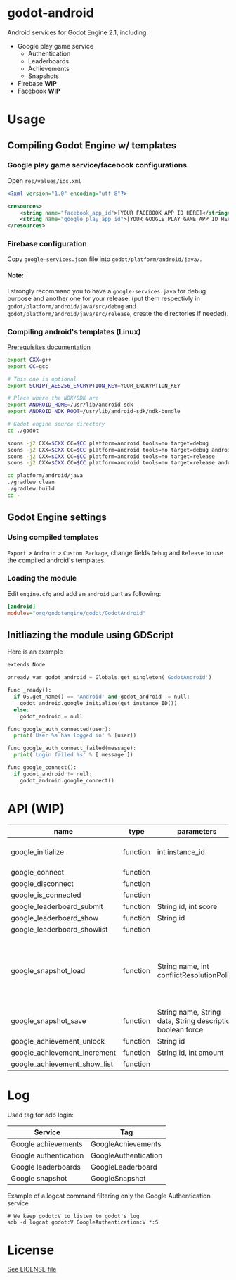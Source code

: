 # godot-android

Android services for Godot Engine 2.1, including:

* Google play game service
   * Authentication
   * Leaderboards
   * Achievements
   * Snapshots
* Firebase **WIP**
* Facebook **WIP**


# Usage

## Compiling Godot Engine w/ templates

### Google play game service/facebook configurations

Open `res/values/ids.xml`

```xml
<?xml version="1.0" encoding="utf-8"?>

<resources>
	<string name="facebook_app_id">[YOUR FACEBOOK APP ID HERE]</string>
	<string name="google_play_app_id">[YOUR GOOGLE PLAY GAME APP ID HERE]</string>
</resources>
```

### Firebase configuration

Copy `google-services.json` file into `godot/platform/android/java/`.

#### Note:

I strongly recommand you to have a `google-services.java` for debug purpose and another one for your release. (put them respectivly in `godot/platform/android/java/src/debug` and `godot/platform/android/java/src/release`, create the directories if needed).

### Compiling android's templates (Linux)

[Prerequisites documentation](http://docs.godotengine.org/en/2.1/development/compiling/compiling_for_android.html)

```sh
export CXX=g++
export CC=gcc

# This one is optional
export SCRIPT_AES256_ENCRYPTION_KEY=YOUR_ENCRYPTION_KEY

# Place where the NDK/SDK are
export ANDROID_HOME=/usr/lib/android-sdk
export ANDROID_NDK_ROOT=/usr/lib/android-sdk/ndk-bundle

# Godot engine source directory
cd ./godot

scons -j2 CXX=$CXX CC=$CC platform=android tools=no target=debug
scons -j2 CXX=$CXX CC=$CC platform=android tools=no target=debug android_arch=x86
scons -j2 CXX=$CXX CC=$CC platform=android tools=no target=release
scons -j2 CXX=$CXX CC=$CC platform=android tools=no target=release android_arch=x86

cd platform/android/java
./gradlew clean
./gradlew build
cd -
```

## Godot Engine settings

### Using compiled templates

`Export` > `Android` > `Custom Package`, change fields `Debug` and `Release` to use the compiled android's templates.

### Loading the module

Edit `engine.cfg` and add an `android` part as following:

```ini
[android]
modules="org/godotengine/godot/GodotAndroid"
```

## Initliazing the module using GDScript

Here is an example

```python
extends Node

onready var godot_android = Globals.get_singleton('GodotAndroid')

func _ready():
  if OS.get_name() == 'Android' and godot_android != null:
    godot_android.google_initialize(get_instance_ID())
  else:
    godot_android = null

func google_auth_connected(user):
  print('User %s has logged in' % [user])

func google_auth_connect_failed(message):
  print('Login failed %s' % [ message ])

func google_connect():
  if godot_android != null:
    godot_android.google_connect()
```

# API (WIP)

|name|type|parameters|return|description|
|---|---|---|---|---|
|google_initialize|function|int instance_id|void|Initialize and connect to google play game service automatically. Google callbacks will be done using the instance_id. |
|google_connect|function||void|Connect to google play game service|
|google_disconnect|function||void|Disconnect from google play game service|
|google_is_connected|function||boolean|Return `true` if connected, `false` otherwise|
|google_leaderboard_submit|function|String id, int score|void|Submit a score to the given leaderboard|
|google_leaderboard_show|function|String id|void|Show the given leaderboard|
|google_leaderboard_showlist|function||void|Show the leaderboards' list|
|google_snapshot_load|function|String name, int conflictResolutionPolicy|void|Load the given snapshot. `godot_android` exposes the following values for the resolution policy `RESOLUTION_POLICY_HIGHEST_PROGRESS`, `RESOLUTION_POLICY_LAST_KNOWN_GOOD`, `RESOLUTION_POLICY_LONGEST_PLAYTIME`, `RESOLUTION_POLICY_MANUAL`, `RESOLUTION_POLICY_MOST_RECENTLY_MODIFIED`|
|google_snapshot_save|function|String name, String data, String description, boolean force|void|Save a given snapshot. Use the `force` to overwrite a conflicting savegame|
|google_achievement_unlock|function|String id|void|Unlock the given achievement|
|google_achievement_increment|function|String id, int amount|void|Increment by `amount` the given achievement|
|google_achievement_show_list|function||void|Show the achievement list|

# Log

Used tag for adb login:

|Service|Tag|
|---|---|
|Google achievements|GoogleAchievements|
|Google authentication|GoogleAuthentication|
|Google leaderboards|GoogleLeaderboard|
|Google snapshot|GoogleSnapshot|

Example of a logcat command filtering only the Google Authentication service

```shell
# We keep godot:V to listen to godot's log
adb -d logcat godot:V GoogleAuthentication:V *:S
```

# License

[See LICENSE file](./LICENSE)